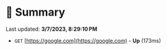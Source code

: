 # 📖 Summary
Last updated: **3/7/2023, 8:29:10 PM**

- `GET` [https://google.com](https://google.com) - **Up** (173ms)
